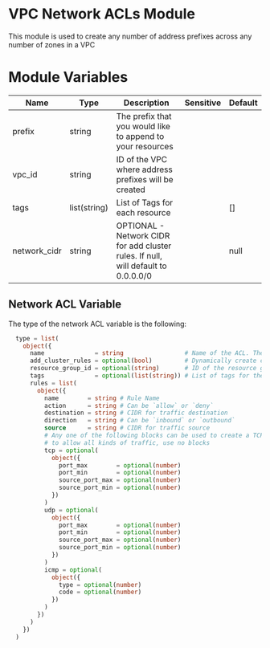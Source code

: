 # VPC Network ACLs Module

This module is used to create any number of address prefixes across any number of zones in a VPC

# Module Variables

Name         | Type                                                                                                                                                                                                                                                                                                                                                                                                                                                                                                                                                                                                                                                             | Description                                                                                                                                                                                                                                                                                                                                                                          | Sensitive | Default
------------ | ---------------------------------------------------------------------------------------------------------------------------------------------------------------------------------------------------------------------------------------------------------------------------------------------------------------------------------------------------------------------------------------------------------------------------------------------------------------------------------------------------------------------------------------------------------------------------------------------------------------------------------------------------------------- | ------------------------------------------------------------------------------------------------------------------------------------------------------------------------------------------------------------------------------------------------------------------------------------------------------------------------------------------------------------------------------------ | --------- | ----------------------------------------------------------------------------------------------------------------------------------------------------------------------------------------------------------------------------------------------------------------------------------------------------------
prefix       | string                                                                                                                                                                                                                                                                                                                                                                                                                                                                                                                                                                                                                                                           | The prefix that you would like to append to your resources                                                                                                                                                                                                                                                                                                                           |           | 
vpc_id       | string                                                                                                                                                                                                                                                                                                                                                                                                                                                                                                                                                                                                                                                           | ID of the VPC where address prefixes will be created                                                                                                                                                                                                                                                                                                                                 |           | 
tags         | list(string)                                                                                                                                                                                                                                                                                                                                                                                                                                                                                                                                                                                                                                                     | List of Tags for each resource                                                                                                                                                                                                                                                                                                                                                       |           | []
network_cidr | string                                                                                                                                                                                                                                                                                                                                                                                                                                                                                                                                                                                                                                                           | OPTIONAL - Network CIDR for add cluster rules. If null, will default to 0.0.0.0/0                                                                                                                                                                                                                                                                                                    |           | null


## Network ACL Variable

The type of the network ACL variable is the following:

```terraform
  type = list(
    object({
      name              = string                 # Name of the ACL. The value of `var.prefix` will be prepended to this name
      add_cluster_rules = optional(bool)         # Dynamically create cluster allow rules
      resource_group_id = optional(string)       # ID of the resource group where the ACL will be created
      tags              = optional(list(string)) # List of tags for the ACL
      rules = list(
        object({
          name        = string # Rule Name
          action      = string # Can be `allow` or `deny`
          destination = string # CIDR for traffic destination
          direction   = string # Can be `inbound` or `outbound`
          source      = string # CIDR for traffic source
          # Any one of the following blocks can be used to create a TCP, UDP, or ICMP rule
          # to allow all kinds of traffic, use no blocks
          tcp = optional(
            object({
              port_max        = optional(number)
              port_min        = optional(number)
              source_port_max = optional(number)
              source_port_min = optional(number)
            })
          )
          udp = optional(
            object({
              port_max        = optional(number)
              port_min        = optional(number)
              source_port_max = optional(number)
              source_port_min = optional(number)
            })
          )
          icmp = optional(
            object({
              type = optional(number)
              code = optional(number)
            })
          )
        })
      )
    })
  )
```